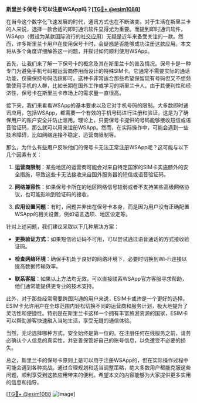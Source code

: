 **斯里兰卡保号卡可以注册WSApp吗？[[TG💪+ @esim1088](https://t.me/s/esim1088)]**

在当今这个数字化飞速发展的时代，通讯方式也在不断演变。对于生活在斯里兰卡的人来说，选择一款合适的即时通讯软件显得尤为重要。而提到即时通讯软件，WSApp（假设为某款国际流行的社交应用）无疑是近年来备受关注的一款。然而，许多斯里兰卡用户在使用保号卡时，会疑惑是否能够成功注册这款应用。本文将从多个角度详细解答这一问题，并探讨如何顺利使用WSApp。

首先，让我们来了解一下保号卡的概念及其在斯里兰卡的普及情况。保号卡是一种专门为避免手机号码被运营商停用而设计的特殊SIM卡。它通常不需要实际的通话功能，仅需保持号码活跃即可。这种卡非常适合那些希望保留现有号码但又不想频繁使用手机的人群，比如长期在国外工作或学习的斯里兰卡人。由于其便利性和经济性，保号卡在斯里兰卡市场上的需求量一直很高。

接下来，我们来看看WSApp的基本要求以及它对手机号码的限制。大多数即时通讯应用，包括WSApp，都需要一个有效的手机号码进行注册和验证。这是为了确保用户的账户安全并防止滥用。理论上，只要保号卡提供的号码能够接收短信或语音验证码，那么就可以用来注册WSApp。然而，在实际操作中，可能会遇到一些技术障碍，比如网络连接不稳定、运营商限制等。

那么，为什么有些用户反映他们的保号卡无法正常注册WSApp呢？这可能与以下几个因素有关：

1. **运营商限制**：某些地区的运营商可能会对来自特定国家的SIM卡实施额外的安全措施，导致这些卡无法接收来自国外服务器的短信或语音验证码。
   
2. **网络兼容性**：如果保号卡所在的地区网络信号较弱或者不支持某些高级网络协议，也可能影响到验证码的接收。

3. **应用设置问题**：有时，问题并非出在保号卡本身，而是因为用户没有正确配置WSApp的相关设置，例如语言选项、地区设定等。

针对上述问题，我们建议采取以下几种解决方案：

- **更换验证方式**：如果短信验证码不可用，可以尝试通过语音通话的方式接收验证码。
  
- **检查网络环境**：确保手机处于良好的网络环境下，必要时切换到Wi-Fi连接以提高数据传输效率。
  
- **联系客服**：如果以上方法均无效，可以直接联系WSApp官方客服寻求帮助，他们通常能提供更专业的技术支持。

此外，对于那些经常需要跨国沟通的用户来说，ESIM卡或许是一个更好的选择。ESIM卡允许用户在全球范围内轻松切换不同的运营商和服务计划，极大地提升了灵活性和便捷性。特别是在斯里兰卡这样一个拥有丰富旅游资源的国家，ESIM卡可以帮助游客快速融入当地生活，享受无缝的通信体验。

当然，无论选择哪种方式，安全始终是第一位的。在注册任何在线服务之前，请务必确认个人信息的真实性，并妥善保管好自己的账号信息，以免遭受不必要的损失。

总之，斯里兰卡的保号卡原则上是可以用于注册WSApp的，但在实际操作过程中可能会遇到各种挑战。通过合理规划和适当调整策略，绝大多数用户都能克服这些问题，顺利享受到这款应用带来的便利。希望本文的内容能够为大家提供更多实用的信息和指导。

[[TG💪+ @esim1088](https://t.me/s/esim1088) ![Image](https://i.postimg.cc/4NQfJmqS/Snipaste-2025-05-13-00-14-12.png)]